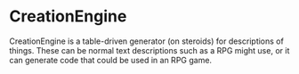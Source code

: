 # CreationEngine
CreationEngine is a table-driven generator (on steroids) for descriptions of things. These can be normal text descriptions such as a RPG might use, or it can generate code that could be used in an RPG game.
